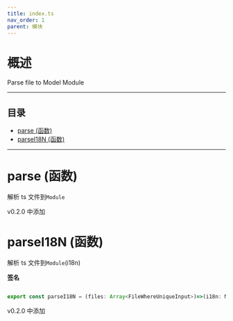 ```yaml
---
title: index.ts
nav_order: 1
parent: 模块
---
```


# 概述

Parse file to Model Module

---

<h2 class="text-delta">目录</h2>

- [parse (函数)](#parse-%E5%87%BD%E6%95%B0)
- [parseI18N (函数)](#parsei18n-%E5%87%BD%E6%95%B0)

---

# parse (函数)

解析 ts 文件到`Module`

v0.2.0 中添加

# parseI18N (函数)

解析 ts 文件到`Module`(i18n)

**签名**

```ts

export const parseI18N = (files: Array<FileWhereUniqueInput>)=>(i18n: MonidI18NParam) : E.Either<string, Module.MModule[]> => ...

```

v0.2.0 中添加
